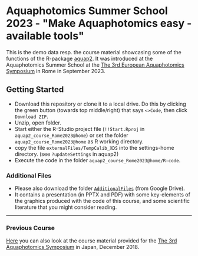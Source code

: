 # Aquaphotomics Summer School 2023 - "Make Aquaphotomics easy - available tools"

This is the demo data resp. the course material showcasing some of the functions of the R-package [aquap2](https://github.com/bpollner/aquap2).
It was introduced at the Aquaphotomics Summer School at the [The 3rd European Aquaphotomics Symposium](https://www.3aec.sisnir.org/) in Rome in September 2023.

## Getting Started
* Download this repository or clone it to a local drive. Do this by clicking the green button (towards top middle/right) that says `<>Code`, then click `Download ZIP`.
* Unzip, open folder.
* Start either the R-Studio project file (`!!Start.Rproj` in `aquap2_course_Rome2023@home`) or set the folder `aquap2_course_Rome2023@home` as R working directory. 
* copy the file `externalFiles/TempCalib_XDS` into the settings-home directory. (see `?updateSettings` in aquap2) 
* Execute the code in the folder `aquap2_course_Rome2023@home/R-code`.

### Additional Files
* Please also download the folder [`AdditionalFiles`](https://drive.google.com/drive/folders/1-GfbGGCTuo_fLOw9lbnr6byBMifuUM6q?usp=sharing) (from Google Drive).
* It contains a presentation (in PPTX and PDF) with some key-elements of the graphics produced with the code of this course, and some scientific literature that you might consider reading.

---

### Previous Course
[Here](https://github.com/bpollner/aquap2_courseMaterial) you can also look at the course material provided for the [The 3rd Aquaphotomics Symposium](http://conference.aquaphotomics.com/) in Japan, December 2018.
